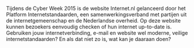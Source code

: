 
Tijdens de Cyber Week 2015 is de website Internet.nl gelanceerd door het
Platform Internetstandaarden, een samenwerkingsverband met partijen uit de
internetgemeenschap en de Nederlandse overheid. Op deze website kunnen
bezoekers eenvoudig checken of hun internet up-to-date is. Gebruiken jouw
internetverbinding, e-mail en website wel moderne, veilige
internetstandaarden? En als dat niet zo is, wat kan je daaraan doen?
